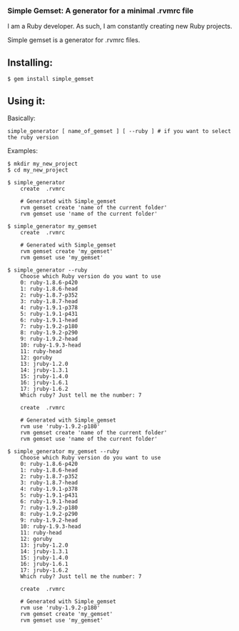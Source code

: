 ### Simple Gemset: A generator for a minimal .rvmrc file

I am a Ruby developer. As such, I am constantly creating new Ruby projects.                       

Simple gemset is a generator for .rvmrc files. 

## Installing:

    $ gem install simple_gemset

## Using it:                

Basically: 

    simple_generator [ name_of_gemset ] [ --ruby ] # if you want to select the ruby version       

Examples:

    $ mkdir my_new_project
    $ cd my_new_project

    $ simple_generator
		create  .rvmrc               

		# Generated with Simple_gemset	
	    rvm gemset create 'name of the current folder'
		rvm gemset use 'name of the current folder'
	
	$ simple_generator my_gemset
		create  .rvmrc		                        
		                                  
		# Generated with Simple_gemset
		rvm gemset create 'my_gemset'
		rvm gemset use 'my_gemset'

	$ simple_generator --ruby
		Choose which Ruby version do you want to use
   	 	0: ruby-1.8.6-p420
		1: ruby-1.8.6-head
		2: ruby-1.8.7-p352
		3: ruby-1.8.7-head
		4: ruby-1.9.1-p378
		5: ruby-1.9.1-p431
		6: ruby-1.9.1-head
		7: ruby-1.9.2-p180
		8: ruby-1.9.2-p290
		9: ruby-1.9.2-head
		10: ruby-1.9.3-head
		11: ruby-head
		12: goruby
		13: jruby-1.2.0
		14: jruby-1.3.1
		15: jruby-1.4.0
		16: jruby-1.6.1
		17: jruby-1.6.2      
		Which ruby? Just tell me the number: 7
	
		create  .rvmrc		                        
                                
		# Generated with Simple_gemset
		rvm use 'ruby-1.9.2-p180'
		rvm gemset create 'name of the current folder'
		rvm gemset use 'name of the current folder' 
		
	$ simple_generator my_gemset --ruby
		Choose which Ruby version do you want to use
   	 	0: ruby-1.8.6-p420
		1: ruby-1.8.6-head
		2: ruby-1.8.7-p352
		3: ruby-1.8.7-head
		4: ruby-1.9.1-p378
		5: ruby-1.9.1-p431
		6: ruby-1.9.1-head
		7: ruby-1.9.2-p180
		8: ruby-1.9.2-p290
		9: ruby-1.9.2-head
		10: ruby-1.9.3-head
		11: ruby-head
		12: goruby
		13: jruby-1.2.0
		14: jruby-1.3.1
		15: jruby-1.4.0
		16: jruby-1.6.1
		17: jruby-1.6.2      
		Which ruby? Just tell me the number: 7

		create  .rvmrc		                        
        
		# Generated with Simple_gemset
		rvm use 'ruby-1.9.2-p180'
		rvm gemset create 'my_gemset'
		rvm gemset use 'my_gemset'		

